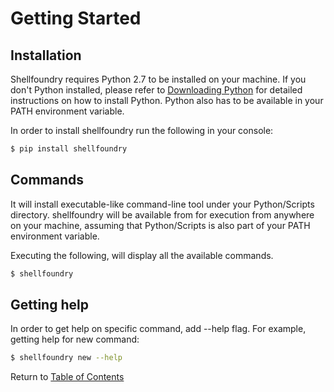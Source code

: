 # Getting Started

## Installation

Shellfoundry requires Python 2.7 to be installed on your machine. If you don't Python installed, please refer to
[Downloading Python](https://wiki.python.org/moin/BeginnersGuide/Download) for detailed instructions on
how to install Python. Python also has to be available in your PATH environment variable.

In order to install shellfoundry run the following in your console:

```bash
$ pip install shellfoundry
```

## Commands
It will install executable-like command-line tool under your Python/Scripts directory.  shellfoundry will be available
from for execution from anywhere on your machine, assuming that Python/Scripts is also part of your PATH environment variable.

Executing the following, will display all the available commands.

```bash
$ shellfoundry
```

## Getting help
In order to get help on specific command, add --help flag. For example, getting help for new command:
```bash
$ shellfoundry new --help
```

Return to [Table of Contents](readme.md)
